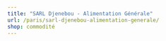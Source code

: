 ```yaml
---
title: "SARL Djenebou - Alimentation Générale"
url: /paris/sarl-djenebou-alimentation-generale/
shop: commodité
---
```

